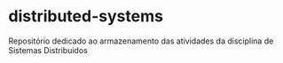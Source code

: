 # distributed-systems
Repositório dedicado ao armazenamento das atividades da disciplina de Sistemas Distribuidos
